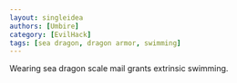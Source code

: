 ```yaml
---
layout: singleidea
authors: [Umbire]
category: [EvilHack]
tags: [sea dragon, dragon armor, swimming]
---
```

Wearing sea dragon scale mail grants extrinsic swimming.
